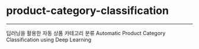 # product-category-classification
---
딥러닝을 활용한 자동 상품 카테고리 분류
Automatic Product Category Classification using Deep Learning
